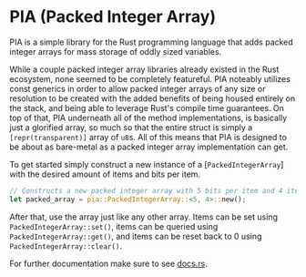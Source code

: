 # PIA (Packed Integer Array)

PIA is a simple library for the Rust programming language that adds packed integer arrays for mass storage of oddly sized variables.

While a couple packed integer array libraries already existed in the Rust ecosystem, none seemed to be completely featureful. PIA noteably utilizes const generics in order to allow packed integer arrays of any size or resolution to be created with the added benefits of being housed entirely on the stack, and being able to leverage Rust's compile time guarantees. On top of that, PIA underneath all of the method implementations, is basically just a glorified array, so much so that the entire struct is simply a `[repr(transparent)]` array of `u8`s. All of this means that PIA is designed to be about as bare-metal as a packed integer array implementation can get.

To get started simply construct a new instance of a [`PackedIntegerArray`] with the desired amount of items and bits per item.
```rust
// Constructs a new packed integer array with 5 bits per item and 4 items
let packed_array = pia::PackedIntegerArray::<5, 4>::new();
```

After that, use the array just like any other array. Items can be set using `PackedIntegerArray::set()`, items can be queried using `PackedIntegerArray::get()`, and items can be reset back to 0 using `PackedIntegerArray::clear()`.

For further documentation make sure to see [docs.rs](https://docs.rs/pia/).